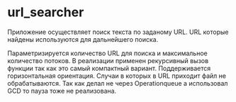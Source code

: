 # url_searcher

Приложение осуществляет поиск текста по заданому URL.
URL которые найдены используются для дальнейшего поиска.

Параметризируется количество URL для поиска и максимальное количество потоков. 
В реализации применен рекурсивный вызов функции так как это самый компактный вариант.
Поддерживается горизонтальная ориентация.
Случаи в которых в URL приходит файл не обрабатываются.
Так как делал не через Operationqueue а использовал GCD то пауза тоже не реализована.
